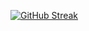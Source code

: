 [![GitHub Streak](https://streak-stats.demolab.com/?user=hezronbwareng)](https://git.io/streak-stats)
